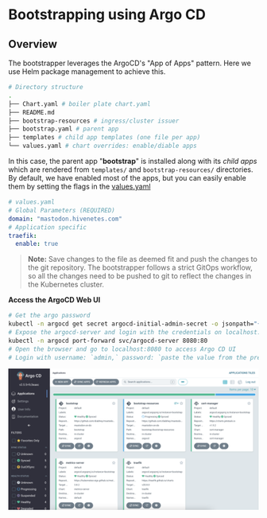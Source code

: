 # Bootstrapping using Argo CD

## Overview

The bootstrapper leverages the ArgoCD's "App of Apps" pattern. Here we use Helm package management to achieve this.

```bash
# Directory structure
.
├── Chart.yaml # boiler plate chart.yaml
├── README.md 
├── bootstrap-resources # ingress/cluster issuer
├── bootstrap.yaml # parent app 
├── templates # child app templates (one file per app)
└── values.yaml # chart overrides: enable/diable apps
```

In this case, the parent app "**bootstrap**" is installed along with its *child apps* which are rendered from `templates/` and `bootstrap-resources/` directories.
By default, we have enabled most of the apps, but you can easily enable them by setting the flags in the [values.yaml](./values.yaml)

```yaml
# values.yaml
# Global Parameters (REQUIRED)
domain: "mastodon.hivenetes.com"
# Application specific
traefik:
  enable: true
```

> **Note:** Save changes to the file as deemed fit and push the changes to the git repository. The bootstrapper follows a strict GitOps workflow, so all the changes need to be pushed to git to reflect the changes in the Kubernetes cluster.

**Access the ArgoCD Web UI**

```bash
# Get the argo password
kubectl -n argocd get secret argocd-initial-admin-secret -o jsonpath="{.data.password}" | base64 -d; echo
# Expose the argocd-server and login with the credentials on localhost:8080
kubectl -n argocd port-forward svc/argocd-server 8080:80
# Open the browser and go to localhost:8080 to access Argo CD UI
# Login with username: `admin,` password: `paste the value from the previous step.`
```

![argocd-ui](../docs/assets/argocd-ui.png)
